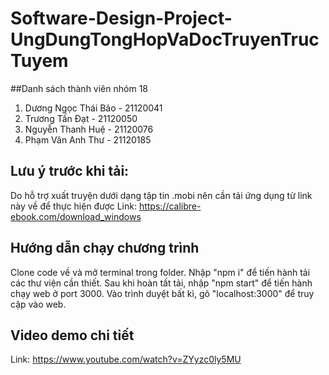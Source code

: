 # Software-Design-Project-UngDungTongHopVaDocTruyenTrucTuyem
##Danh sách thành viên nhóm 18
1. Dương Ngọc Thái Bảo - 21120041
2. Trương Tấn Đạt - 21120050
3. Nguyễn Thanh Huệ - 21120076
4. Phạm Vân Anh Thư - 21120185
## Lưu ý trước khi tải:
Do hỗ trợ xuất truyện dưới dạng tập tin .mobi nên cần tải ứng dụng từ link này về để thực hiện được
Link: https://calibre-ebook.com/download_windows

## Hướng dẫn chạy chương trình
Clone code về và mở terminal trong folder.
Nhập "npm i" để tiến hành tải các thư viện cần thiết.
Sau khi hoàn tất tải, nhập "npm start" để tiến hành chạy web ở port 3000.
Vào trình duyệt bất kì, gõ "localhost:3000" để truy cập vào web.
## Video demo chi tiết
Link: https://www.youtube.com/watch?v=ZYyzc0ly5MU
